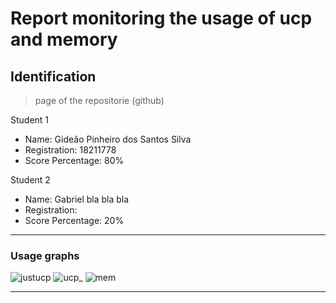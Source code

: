 # Report monitoring the usage of ucp and memory

## Identification
> page of the repositorie (github)

Student 1
  - Name: Gideão Pinheiro dos Santos Silva
  - Registration: 18211778
 - Score Percentage: 80%

Student 2
- Name: Gabriel bla bla bla
- Registration:
- Score Percentage: 20%

----
### Usage graphs
![justucp]()
![ucp_]()
![mem]()

----
